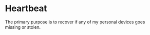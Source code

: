 Heartbeat
=========

The primary purpose is to recover if any of my personal devices goes missing or
stolen.
